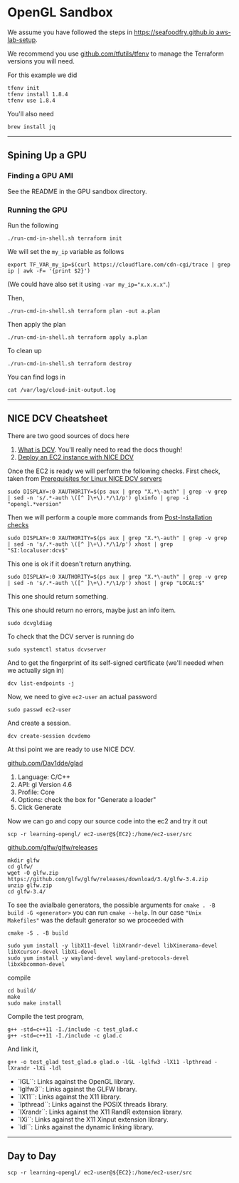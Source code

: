 # OpenGL Sandbox

We assume you have followed the steps in [https://seafoodfry.github.io aws-lab-setup](https://seafoodfry.github.io//aws/lab/2024/05/27/aws-lab-setup/).


We recommend you use [github.com/tfutils/tfenv](https://github.com/tfutils/tfenv) to manage the Terraform versions you will need.

For this example we did
```
tfenv init
tfenv install 1.8.4
tfenv use 1.8.4
```

You'll also need

```
brew install jq
```

---


## Spining Up a GPU

### Finding a GPU AMI

See the README in the GPU sandbox directory.


### Running the GPU


Run the following
```
./run-cmd-in-shell.sh terraform init
```

We will set the `my_ip` variable as follows
```
export TF_VAR_my_ip=$(curl https://cloudflare.com/cdn-cgi/trace | grep ip | awk -F= '{print $2}')
```
(We could have also set it using `-var my_ip="x.x.x.x"`.)

Then,
```
./run-cmd-in-shell.sh terraform plan -out a.plan
```

Then apply the plan
```
./run-cmd-in-shell.sh terraform apply a.plan
```

To clean up
```
./run-cmd-in-shell.sh terraform destroy
```

You can find logs in
```
cat /var/log/cloud-init-output.log
```

---

## NICE DCV Cheatsheet



There are two good sources of docs here
1. [What is DCV](https://docs.aws.amazon.com/dcv/latest/adminguide/what-is-dcv.html). You'll really need to read the docs though!
2. [Deploy an EC2 instance with NICE DCV](https://www.hpcworkshops.com/06-nice-dcv/standalone/08-deploy-ec2.html)

Once the EC2 is ready we will perform the following checks.
First check, taken from 
[Prerequisites for Linux NICE DCV servers](https://docs.aws.amazon.com/dcv/latest/adminguide/setting-up-installing-linux-prereq.html#linux-prereq-xserver)
```
sudo DISPLAY=:0 XAUTHORITY=$(ps aux | grep "X.*\-auth" | grep -v grep | sed -n 's/.*-auth \([^ ]\+\).*/\1/p') glxinfo | grep -i "opengl.*version"
```

Then we will perform a couple more commands from
[Post-Installation checks](https://docs.aws.amazon.com/dcv/latest/adminguide/setting-up-installing-linux-checks.html)
```
sudo DISPLAY=:0 XAUTHORITY=$(ps aux | grep "X.*\-auth" | grep -v grep | sed -n 's/.*-auth \([^ ]\+\).*/\1/p') xhost | grep "SI:localuser:dcv$"
```
This one is ok if it doesn't return anything.

```
sudo DISPLAY=:0 XAUTHORITY=$(ps aux | grep "X.*\-auth" | grep -v grep | sed -n 's/.*-auth \([^ ]\+\).*/\1/p') xhost | grep "LOCAL:$"
```
This one should return something.

This one should return no errors, maybe just an info item.
```
sudo dcvgldiag
```

To check that the DCV server is running do
```
sudo systemctl status dcvserver
```

And to get the fingerprint of its self-signed certificate (we'll needed when we actually sign in)
```
dcv list-endpoints -j
```

Now, we need to give `ec2-user` an actual password
```
sudo passwd ec2-user
```

And create a session.
```
dcv create-session dcvdemo
```

At thsi point we are ready to use NICE DCV.


[github.com/Dav1dde/glad](https://github.com/Dav1dde/glad)

1. Language: C/C++
2. API: gl Version 4.6
3. Profile: Core
4. Options: check the box for "Generate a loader"
5. Click Generate


Now we can go and copy our source code into the ec2 and try it out
```
scp -r learning-opengl/ ec2-user@${EC2}:/home/ec2-user/src
```

[github.com/glfw/glfw/releases](https://github.com/glfw/glfw/releases)
```
mkdir glfw
cd glfw/
wget -O glfw.zip https://github.com/glfw/glfw/releases/download/3.4/glfw-3.4.zip
unzip glfw.zip
cd glfw-3.4/
```

To see the avialbale generators, the possible arguments for `cmake . -B build -G <generator>` you can run
`cmake --help`.
In our case `"Unix Makefiles"` was the default generator so we proceeded with
```
cmake -S . -B build
```

```
sudo yum install -y libX11-devel libXrandr-devel libXinerama-devel libXcursor-devel libXi-devel
sudo yum install -y wayland-devel wayland-protocols-devel libxkbcommon-devel
```

compile
```
cd build/
make
sudo make install
```

Compile the test program,
```
g++ -std=c++11 -I./include -c test_glad.c
g++ -std=c++11 -I./include -c glad.c
```

And link it,
```
g++ -o test_glad test_glad.o glad.o -lGL -lglfw3 -lX11 -lpthread -lXrandr -lXi -ldl
```

- `lGL``: Links against the OpenGL library.
- `lglfw3``: Links against the GLFW library.
- `lX11``: Links against the X11 library.
- `lpthread``: Links against the POSIX threads library.
- `lXrandr``: Links against the X11 RandR extension library.
- `lXi``: Links against the X11 Xinput extension library.
- `ldl``: Links against the dynamic linking library.

---

## Day to Day

```
scp -r learning-opengl/ ec2-user@${EC2}:/home/ec2-user/src
```